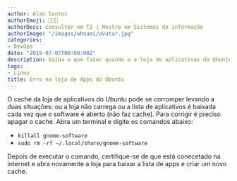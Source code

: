 ```yaml
---
author: Alan Santos
authorEmoji: 👨🏻‍💻
authorDesc: Consultor em TI | Mestre em Sistemas de informação
authorImage: "/images/whoami/avatar.jpg"
categories:
- DevOps
date: "2019-07-07T00:00:00Z"
description: Saiba o que fazer quando o a loja de aplicativos do Ubuntu não estiver sendo carregada corretamente ao abrir a aplicação.
tags:
- Linux
title: Erro na loja de Apps do Ubuntu
---
```

O cache da loja de aplicativos do Ubuntu pode se corromper levando a duas situações: ou a loja não carrega ou a lista de aplicativos é baixada cada vez que o software é aberto (não faz cache). Para corrigir é preciso apagar o cache. Abra um terminal e digite os comandos abaixo:

- `killall gnome-software`
- `sudo rm -rf ~/.local/share/gnome-software`

Depois de executar o comando, certifique-se de que está conecetado na internet e abra novamente a loja para baixar a lista de apps e criar um novo cache.
